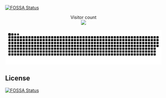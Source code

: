 [![FOSSA Status](https://app.fossa.com/api/projects/git%2Bgithub.com%2Fvoocel%2Fvoocel.svg?type=shield)](https://app.fossa.com/projects/git%2Bgithub.com%2Fvoocel%2Fvoocel?ref=badge_shield)

<p align="center"> 
  Visitor count<br>
  <img src="https://profile-counter.glitch.me/voocel/count.svg" />
</p>

<a href=#><img src="voocel-contribution.svg"></a>

## License
[![FOSSA Status](https://app.fossa.com/api/projects/git%2Bgithub.com%2Fvoocel%2Fvoocel.svg?type=large)](https://app.fossa.com/projects/git%2Bgithub.com%2Fvoocel%2Fvoocel?ref=badge_large)